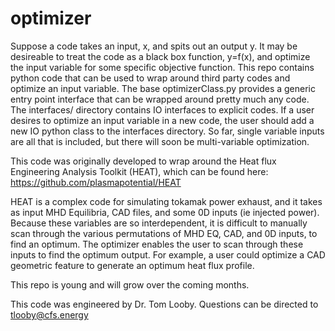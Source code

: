 # optimizer
Suppose a code takes an input, x, and spits out an output y.  It may be desireable to treat the code as a black box function, y=f(x), and optimize the input variable for some specific objective function.  This repo contains python code that can be used to wrap around third party codes and optimize an input variable.  The base optimizerClass.py provides a generic entry point interface that can be wrapped around pretty much any code.  The interfaces/ directory contains IO interfaces to explicit codes.  If a user desires to optimize an input variable in a new code, the user should add a new IO python class to the interfaces directory.  So far, single variable inputs are all that is included, but there will soon be multi-variable optimization.

This code was originally developed to wrap around the Heat flux Engineering Analysis Toolkit (HEAT), which can be found here:  
https://github.com/plasmapotential/HEAT

HEAT is a complex code for simulating tokamak power exhaust, and it takes as input MHD Equilibria, CAD files, and some 0D inputs (ie injected power).  Because these variables are so interdependent, it is difficult to manually scan through the various permutations of MHD EQ, CAD, and 0D inputs, to find an optimum.  The optimizer enables the user to scan through these inputs to find the optimum output.  For example, a user could optimize a CAD geometric feature to generate an optimum heat flux profile.

This repo is young and will grow over the coming months.  

This code was engineered by Dr. Tom Looby.  Questions can be directed to tlooby@cfs.energy
